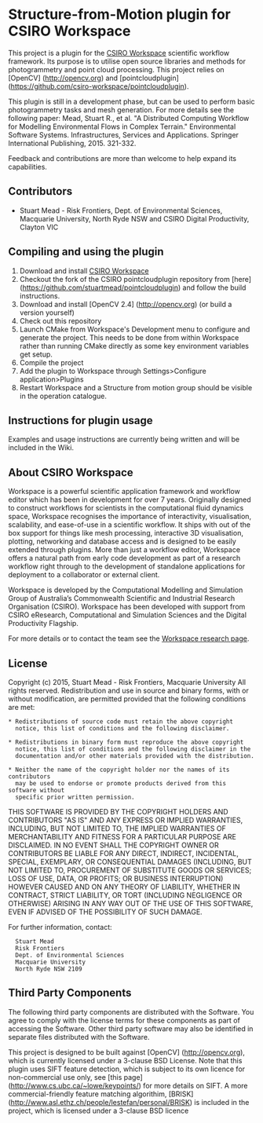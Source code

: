Structure-from-Motion plugin for CSIRO Workspace
================================================

This project is a plugin for the [CSIRO Workspace](https://research.csiro.au/workspace/) scientific workflow framework. Its purpose is to utilise open source libraries and methods for photogrammetry and point cloud processing.
This project relies on [OpenCV] (http://opencv.org) and [pointcloudplugin] (https://github.com/csiro-workspace/pointcloudplugin). 

This plugin is still in a development phase, but can be used to perform basic photogrammetry tasks and mesh generation. For more details see the following paper:
Mead, Stuart R., et al. "A Distributed Computing Workflow for Modelling Environmental Flows in Complex Terrain." Environmental Software Systems. Infrastructures, Services and Applications. Springer International Publishing, 2015. 321-332.

Feedback and contributions are more than welcome to help expand its capabilities. 

Contributors
------------
- Stuart Mead -
Risk Frontiers, Dept. of Environmental Sciences, Macquarie University, North Ryde NSW and CSIRO Digital Productivity, Clayton VIC

Compiling and using the plugin
------------------------------
1. Download and install [CSIRO Workspace](https://research.csiro.au/workspace/download/)
3. Checkout the fork of the CSIRO pointcloudplugin repository from [here] (https://github.com/stuartmead/pointcloudplugin) and follow the build instructions.
4. Download and install [OpenCV 2.4] (http://opencv.org) (or build a version yourself)
5. Check out this repository
5. Launch CMake from Workspace's Development menu to configure and generate the project. This needs to be done from within Workspace rather than running CMake directly as some key environment variables get setup.
6. Compile the project
7. Add the plugin to Workspace through Settings>Configure application>Plugins
8. Restart Workspace and a Structure from motion group should be visible in the operation catalogue.

Instructions for plugin usage
-----------------------------
Examples and usage instructions are currently being written and will be included in the Wiki.

About CSIRO Workspace
---------------------
Workspace is a powerful scientific application framework and workflow editor which has been in development for over 7 years. Originally designed to construct workflows for scientists in the computational fluid dynamics space, Workspace recognises the importance of interactivity, visualisation, scalability, and ease-of-use in a scientific workflow. It ships with out of the box support for things like mesh processing, interactive 3D visualisation, plotting, networking and database access and is designed to be easily extended through plugins. More than just a workflow editor, Workspace offers a natural path from early code development as part of a research workflow right through to the development of standalone applications for deployment to a collaborator or external client.

Workspace is developed by the Computational Modelling and Simulation Group of Australia’s Commonwealth Scientific and Industrial Research Organisation (CSIRO). Workspace has been developed with support from CSIRO eResearch, Computational and Simulation Sciences and the Digital Productivity Flagship.

For more details or to contact the team see the [Workspace research page](https://research.csiro.au/workspace/).

License
-------
Copyright (c) 2015, Stuart Mead - Risk Frontiers, Macquarie University
All rights reserved.
Redistribution and use in source and binary forms, with or without
modification, are permitted provided that the following conditions are met:

    * Redistributions of source code must retain the above copyright
      notice, this list of conditions and the following disclaimer.
      
    * Redistributions in binary form must reproduce the above copyright
      notice, this list of conditions and the following disclaimer in the
      documentation and/or other materials provided with the distribution.
      
    * Neither the name of the copyright holder nor the names of its contributors
      may be used to endorse or promote products derived from this software without
      specific prior written permission.
THIS SOFTWARE IS PROVIDED BY THE COPYRIGHT HOLDERS AND CONTRIBUTORS "AS IS" AND
ANY EXPRESS OR IMPLIED WARRANTIES, INCLUDING, BUT NOT LIMITED TO, THE IMPLIED
WARRANTIES OF MERCHANTABILITY AND FITNESS FOR A PARTICULAR PURPOSE ARE
DISCLAIMED. IN NO EVENT SHALL THE COPYRIGHT OWNER OR CONTRIBUTORS BE LIABLE FOR 
ANY DIRECT, INDIRECT, INCIDENTAL, SPECIAL, EXEMPLARY, OR CONSEQUENTIAL DAMAGES
(INCLUDING, BUT NOT LIMITED TO, PROCUREMENT OF SUBSTITUTE GOODS OR SERVICES;
LOSS OF USE, DATA, OR PROFITS; OR BUSINESS INTERRUPTION) HOWEVER CAUSED AND
ON ANY THEORY OF LIABILITY, WHETHER IN CONTRACT, STRICT LIABILITY, OR TORT
(INCLUDING NEGLIGENCE OR OTHERWISE) ARISING IN ANY WAY OUT OF THE USE OF THIS
SOFTWARE, EVEN IF ADVISED OF THE POSSIBILITY OF SUCH DAMAGE.
  
  For further information, contact:
  
      Stuart Mead
      Risk Frontiers
      Dept. of Environmental Sciences
      Macquarie University
      North Ryde NSW 2109

Third Party Components
----------------------
The following third party components are distributed with the Software. You agree to comply with the license terms for these components as part of accessing the Software. Other third party software may also be identified in separate files distributed with the Software.

This project is designed to be built against [OpenCV] (http://opencv.org), which is currently licensed under a 3-clause BSD License. Note that this plugin uses SIFT feature detection, which is subject to its own licence for non-commercial use only, see [this page] (http://www.cs.ubc.ca/~lowe/keypoints/) for more details on SIFT.
A more commercial-friendly feature matching algorithim, [BRISK] (http://www.asl.ethz.ch/people/lestefan/personal/BRISK) is included in the project, which is licensed under a 3-clause BSD licence
